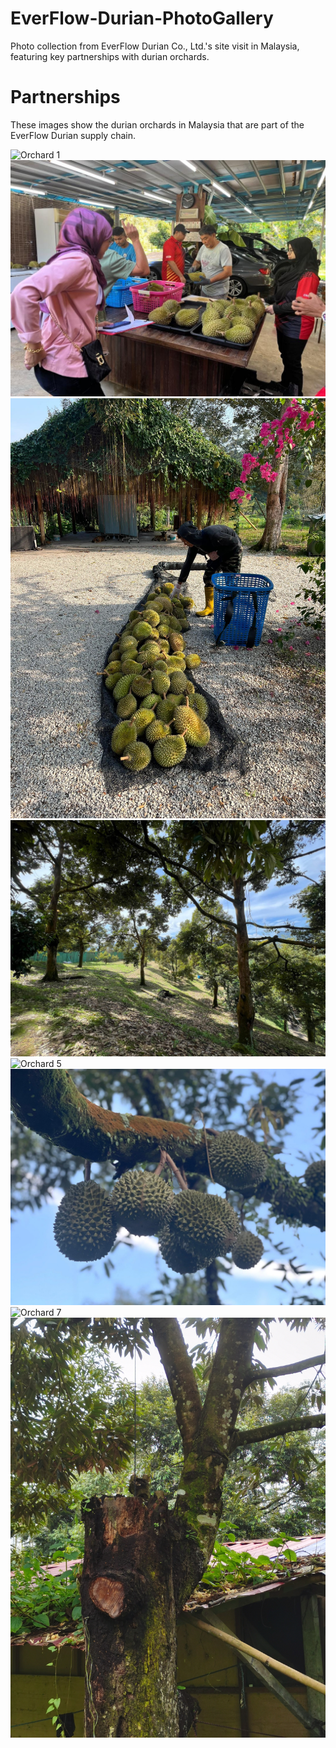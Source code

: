 # EverFlow-Durian-PhotoGallery
Photo collection from EverFlow Durian Co., Ltd.'s site visit in Malaysia, featuring key partnerships with durian orchards.

# Partnerships
These images show the durian orchards in Malaysia that are part of the EverFlow Durian supply chain.

![Orchard 1](https://github.com/AnmengHao/EverFlow-Durian-PhotoGallery/blob/41cff7bca8ae2d43b1dc88a383c77e453cd2aedb/Durian.jpg)
![Orchard 2](https://github.com/AnmengHao/EverFlow-Durian-PhotoGallery/blob/a76c666c0f95182dcffba1862d705d2c2de001a0/Durian3.jpg)
![Orchard 3](https://github.com/AnmengHao/EverFlow-Durian-PhotoGallery/blob/72cc342e506005fd3b4a0eee726cf28fd8cf7f15/Durian7.jpg)
![Orchard 4](https://github.com/AnmengHao/EverFlow-Durian-PhotoGallery/blob/a76c666c0f95182dcffba1862d705d2c2de001a0/Durian4.jpg)
![Orchard 5](https://github.com/AnmengHao/EverFlow-Durian-PhotoGallery/blob/fb4d48e2d26c13903be144dcb68ac132245d93b7/WechatIMG4327.jpg)
![Orchard 6](https://github.com/AnmengHao/EverFlow-Durian-PhotoGallery/blob/fac8bb287296e74ae6cb5fb85ddc2b11a09e6137/Durian5.jpg)
![Orchard 7](https://github.com/AnmengHao/EverFlow-Durian-PhotoGallery/blob/832e7e2c15e2e9e5f8fae36ba81051481ed1db78/WechatIMG4325.jpg)
![Orchard 8](https://github.com/AnmengHao/EverFlow-Durian-PhotoGallery/blob/e836f0499115c27f21139f8f036bc562c1aa3322/Durian1.jpg)
